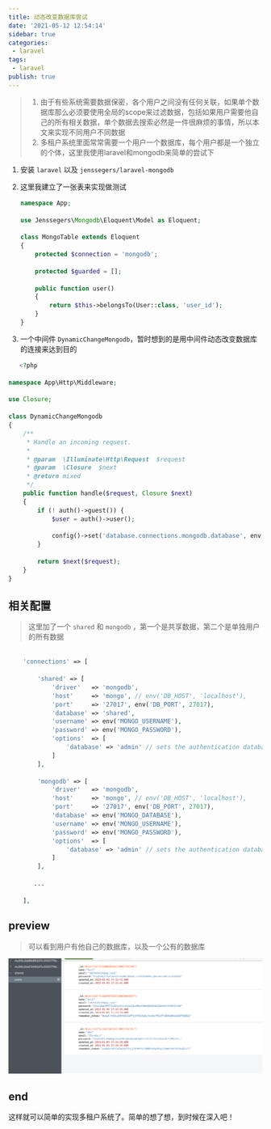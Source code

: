 ```yaml
---
title: 动态改变数据库尝试
date: '2021-05-12 12:54:14'
sidebar: true
categories:
 - laravel
tags:
 - laravel
publish: true
---
```


> 1. 由于有些系统需要数据保密，各个用户之间没有任何关联，如果单个数据库那么必须要使用全局的scope来过滤数据，包括如果用户需要他自己的所有相关数据，单个数据去搜索必然是一件很麻烦的事情，所以本文来实现不同用户不同数据
> 2. 多租户系统里面常常需要一个用户一个数据库，每个用户都是一个独立的个体，这里我使用laravel和mongodb来简单的尝试下

1. 安装 `laravel` 以及 `jenssegers/laravel-mongodb`

2. 这里我建立了一张表来实现做测试

   ```php
   namespace App;
   
   use Jenssegers\Mongodb\Eloquent\Model as Eloquent;
   
   class MongoTable extends Eloquent
   {
       protected $connection = 'mongodb';
   
       protected $guarded = [];
   
       public function user()
       {
           return $this->belongsTo(User::class, 'user_id');
       }
   }
   ```

3. 一个中间件 `DynamicChangeMongodb`，暂时想到的是用中间件动态改变数据库的连接来达到目的

```php
   <?php

namespace App\Http\Middleware;

use Closure;

class DynamicChangeMongodb
{
    /**
     * Handle an incoming request.
     *
     * @param  \Illuminate\Http\Request  $request
     * @param  \Closure  $next
     * @return mixed
     */
    public function handle($request, Closure $next)
    {
        if (! auth()->guest()) {
            $user = auth()->user();

            config()->set('database.connections.mongodb.database', env('MONGO_DATABASE') . $user->id);
        }

        return $next($request);
    }
}

```



## 相关配置

> 这里加了一个 `shared` 和 `mongodb` ，第一个是共享数据，第二个是单独用户的所有数据

```php

    'connections' => [

        'shared' => [
            'driver'   => 'mongodb',
            'host'     => 'mongo', // env('DB_HOST', 'localhost'),
            'port'     => '27017', env('DB_PORT', 27017),
            'database' => 'shared',
            'username' => env('MONGO_USERNAME'),
            'password' => env('MONGO_PASSWORD'),
            'options'  => [
                'database' => 'admin' // sets the authentication database required by mongo 3
            ]
        ],

        'mongodb' => [
            'driver'   => 'mongodb',
            'host'     => 'mongo', // env('DB_HOST', 'localhost'),
            'port'     => '27017', env('DB_PORT', 27017),
            'database' => env('MONGO_DATABASE'),
            'username' => env('MONGO_USERNAME'),
            'password' => env('MONGO_PASSWORD'),
            'options'  => [
                'database' => 'admin' // sets the authentication database required by mongo 3
            ]
        ],

       ...

    ],
```



## preview

> 可以看到用户有他自己的数据库，以及一个公有的数据库

![2019_01_03_em5XYin7Ef.png](../images/2019_01_03_em5XYin7Ef.png)


## end

这样就可以简单的实现多租户系统了。简单的想了想，到时候在深入吧！

